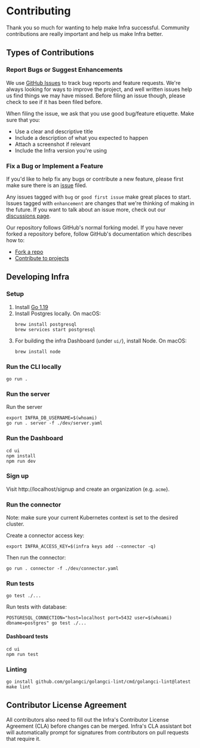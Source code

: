 # Contributing

Thank you so much for wanting to help make Infra successful. Community contributions are really important and help
us make Infra better.

## Types of Contributions

### Report Bugs or Suggest Enhancements

We use [GitHub Issues](https://github.com/infrahq/infra/issues) to track bug reports and feature requests. We're always
looking for ways to improve the project, and well written issues help us find things we may have missed. Before filing an issue though, please check to see if it has been filed before.

When filing the issue, we ask that you use good bug/feature etiquette. Make sure that you:

- Use a clear and descriptive title
- Include a description of what you expected to happen
- Attach a screenshot if relevant
- Include the Infra version you're using

### Fix a Bug or Implement a Feature

If you'd like to help fix any bugs or contribute a new feature, please first make sure there is an [issue](https://github.com/infrahq/infra/issues) filed.

Any issues tagged with `bug` or `good first issue` make great places to start. Issues tagged with `enhancement` are
changes that we're thinking of making in the future. If you want to talk about an issue more, check out our [discussions page](https://github.com/infrahq/infra/discussions).

Our repository follows GitHub's normal forking model. If you have never forked a repository before, follow GitHub's
documentation which describes how to:

- [Fork a repo](https://docs.github.com/en/get-started/quickstart/fork-a-repo)
- [Contribute to projects](https://docs.github.com/en/get-started/quickstart/contributing-to-projects)

## Developing Infra

### Setup

1. Install [Go 1.19](https://go.dev/dl/#go1.19)
2. Install Postgres locally. On macOS:
   ```
   brew install postgresql
   brew services start postgresql
   ```
3. For building the infra Dashboard (under `ui/`), install Node. On macOS:
   ```
   brew install node
   ```

### Run the CLI locally

```
go run .
```

### Run the server

Run the server

```
export INFRA_DB_USERNAME=$(whoami)
go run . server -f ./dev/server.yaml
```

### Run the Dashboard

```
cd ui
npm install
npm run dev
```

### Sign up

Visit http://localhost/signup and create an organization (e.g. `acme`).

### Run the connector

Note: make sure your current Kubernetes context is set to the desired cluster.

Create a connector access key:

```
export INFRA_ACCESS_KEY=$(infra keys add --connector -q)
```

Then run the connector:

```
go run . connector -f ./dev/connector.yaml
```

### Run tests

```shell
go test ./...
```

Run tests with database:

```
POSTGRESQL_CONNECTION="host=localhost port=5432 user=$(whoami) dbname=postgres" go test ./...
```

#### Dashboard tests

```
cd ui
npm run test
```

### Linting

```shell
go install github.com/golangci/golangci-lint/cmd/golangci-lint@latest
make lint
```

## Contributor License Agreement

All contributors also need to fill out the Infra's Contributor License Agreement (CLA) before changes can be merged. Infra's CLA assistant bot will automatically prompt for signatures from contributors on pull requests that require it.
